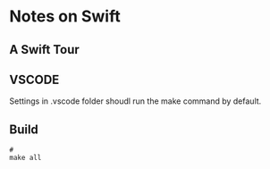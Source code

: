 # Notes on Swift

## A Swift Tour

## VSCODE

Settings in .vscode folder shoudl run the make command by default.

## Build

```shell
# 
make all
```

